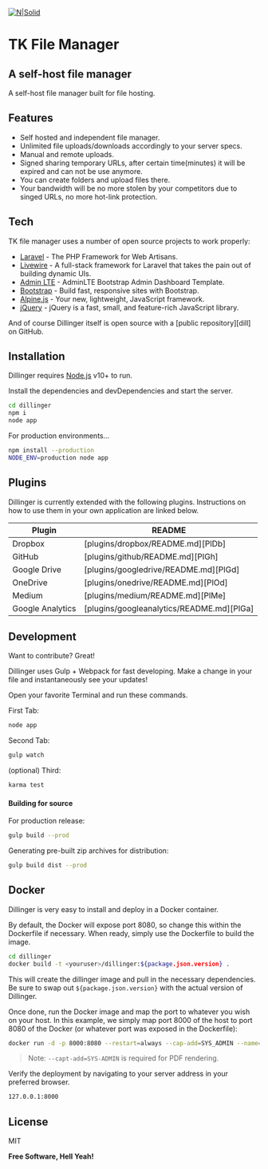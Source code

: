 [![N|Solid](https://filemanager.tahirafridi.com/images/logo-wide.svg)](https://filemanager.tahirafridi.com/)
# TK File Manager
## A self-host file manager
A self-host file manager built for file hosting.

## Features
- Self hosted and independent file manager.
- Unlimited file uploads/downloads accordingly to your server specs.
- Manual and remote uploads.
- Signed sharing temporary URLs, after certain time(minutes) it will be expired and can not be use anymore.
- You can create folders and upload files there.
- Your bandwidth will be no more stolen by your competitors due to singed URLs, no more hot-link protection.

## Tech
TK file manager uses a number of open source projects to work properly:

- [Laravel] - The PHP Framework
for Web Artisans.
- [Livewire] - A full-stack framework for Laravel that takes the pain out of building dynamic UIs.
- [Admin LTE] - AdminLTE Bootstrap Admin Dashboard Template.
- [Bootstrap] - Build fast, responsive sites with Bootstrap.
- [Alpine.js] - Your new, lightweight, JavaScript framework.
- [jQuery] - jQuery is a fast, small, and feature-rich JavaScript library.

And of course Dillinger itself is open source with a [public repository][dill]
 on GitHub.

## Installation

Dillinger requires [Node.js](https://nodejs.org/) v10+ to run.

Install the dependencies and devDependencies and start the server.

```sh
cd dillinger
npm i
node app
```

For production environments...

```sh
npm install --production
NODE_ENV=production node app
```

## Plugins

Dillinger is currently extended with the following plugins.
Instructions on how to use them in your own application are linked below.

| Plugin | README |
| ------ | ------ |
| Dropbox | [plugins/dropbox/README.md][PlDb] |
| GitHub | [plugins/github/README.md][PlGh] |
| Google Drive | [plugins/googledrive/README.md][PlGd] |
| OneDrive | [plugins/onedrive/README.md][PlOd] |
| Medium | [plugins/medium/README.md][PlMe] |
| Google Analytics | [plugins/googleanalytics/README.md][PlGa] |

## Development

Want to contribute? Great!

Dillinger uses Gulp + Webpack for fast developing.
Make a change in your file and instantaneously see your updates!

Open your favorite Terminal and run these commands.

First Tab:

```sh
node app
```

Second Tab:

```sh
gulp watch
```

(optional) Third:

```sh
karma test
```

#### Building for source

For production release:

```sh
gulp build --prod
```

Generating pre-built zip archives for distribution:

```sh
gulp build dist --prod
```

## Docker

Dillinger is very easy to install and deploy in a Docker container.

By default, the Docker will expose port 8080, so change this within the
Dockerfile if necessary. When ready, simply use the Dockerfile to
build the image.

```sh
cd dillinger
docker build -t <youruser>/dillinger:${package.json.version} .
```

This will create the dillinger image and pull in the necessary dependencies.
Be sure to swap out `${package.json.version}` with the actual
version of Dillinger.

Once done, run the Docker image and map the port to whatever you wish on
your host. In this example, we simply map port 8000 of the host to
port 8080 of the Docker (or whatever port was exposed in the Dockerfile):

```sh
docker run -d -p 8000:8080 --restart=always --cap-add=SYS_ADMIN --name=dillinger <youruser>/dillinger:${package.json.version}
```

> Note: `--capt-add=SYS-ADMIN` is required for PDF rendering.

Verify the deployment by navigating to your server address in
your preferred browser.

```sh
127.0.0.1:8000
```

## License

MIT

**Free Software, Hell Yeah!**

[//]: # (These are reference links used in the body of this note and get stripped out when the markdown processor does its job. There is no need to format nicely because it shouldn't be seen. Thanks SO - http://stackoverflow.com/questions/4823468/store-comments-in-markdown-syntax)

   [Laravel]: <https://laravel.com>
   [Livewire]: <https://livewire.laravel.com>
   [Admin LTE]: <https://adminlte.io>
   [Bootstrap]: <https://getbootstrap.com>
   [Alpine.js]: <https://alpinejs.dev>
   [jQuery]: <http://jquery.com>
